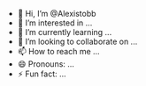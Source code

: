- 👋 Hi, I’m @Alexistobb
- 👀 I’m interested in ...
- 🌱 I’m currently learning ...
- 💞️ I’m looking to collaborate on ...
- 📫 How to reach me ...
- 😄 Pronouns: ...
- ⚡ Fun fact: ...

<!---
Alexistobb/Alexistobb is a ✨ special ✨ repository because its `README.md` (this file) appears on your GitHub profile.
You can click the Preview link to take a look at your changes.
--->

